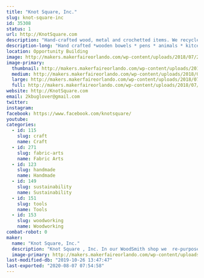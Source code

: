 ```yaml
---
title: "Knot Square, Inc."
slug: knot-square-inc
id: 35308
status: 1
url: http://KnotSquare.com
description: "Hand-crafted wood, metal and crochetted items. We recycle what others throw in the landfills. "
description-long: "Hand crafted *wooden bowels * pens * animals * kitcen utensils * tables * stools * afghans * washcloths * candle holders"
location: Opportunity Building
image: http://makers.makerfaireorlando.com/wp-content/uploads/2018/07/20151015_150607-1024x576.jpg
image-primary:
  thumbnail: http://makers.makerfaireorlando.com/wp-content/uploads/2018/07/20151015_150607-150x150.jpg
  medium: http://makers.makerfaireorlando.com/wp-content/uploads/2018/07/20151015_150607-300x169.jpg
  large: http://makers.makerfaireorlando.com/wp-content/uploads/2018/07/20151015_150607-1024x576.jpg
  full: http://makers.makerfaireorlando.com/wp-content/uploads/2018/07/20151015_150607.jpg
website: http://KnotSquare.com
email: 2kbuglover@gmail.com
twitter: 
instagram: 
facebook: https://www.facebook.com/knotsquare/
youtube: 
categories:
  - id: 115
    slug: craft
    name: Craft
  - id: 271
    slug: fabric-arts
    name: Fabric Arts
  - id: 123
    slug: handmade
    name: Handmade
  - id: 149
    slug: sustainability
    name: Sustainability
  - id: 151
    slug: tools
    name: Tools
  - id: 153
    slug: woodworking
    name: Woodworking
combat-robot: 0
maker:
  name: "Knot Square, Inc."
  description: "Knot Square , Inc. In our WoodSmith shop we  re-purposes items that would goto landfills, be burned or otherwise wasted. We use wood crafting skills to make furniture, serving trays, bowls, candle holders, pilons, boxes, wine racks, etc. We also use the skills of the BlackSmith Shop to produce hangers, knives, scrapers, rain chains and other useful items."
  image-primary: http://makers.makerfaireorlando.com/wp-content/uploads/2016/07/20160201_182232-2-683x1024.jpg
last-modified-db: "2019-10-26 13:47:47"
last-exported: "2020-08-07 07:54:58"
---
```

